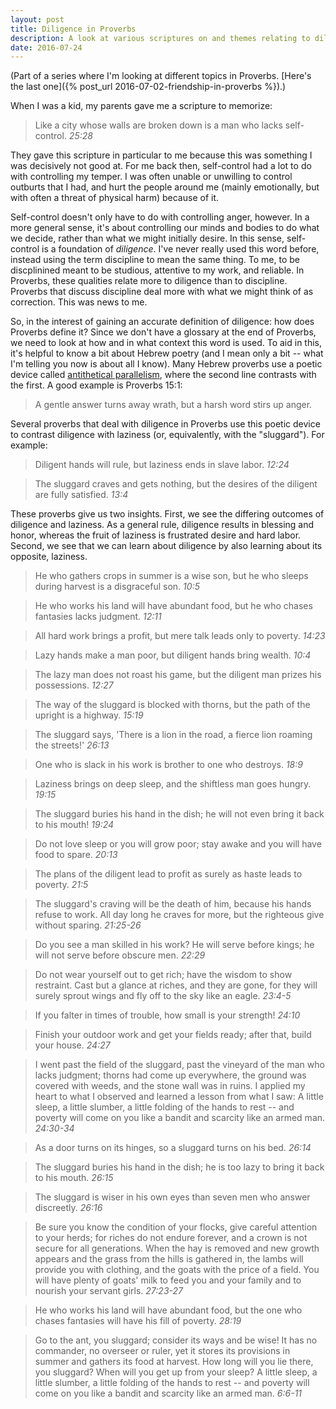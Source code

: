 ```yaml
---
layout: post
title: Diligence in Proverbs
description: A look at various scriptures on and themes relating to diligence and laziness in Proverbs.
date: 2016-07-24
---
```


(Part of a series where I'm looking at different topics in Proverbs. [Here's the last one]({% post_url 2016-07-02-friendship-in-proverbs %}).)

When I was a kid, my parents gave me a scripture to memorize:

> Like a city whose walls are broken down is a man who lacks self-control. *25:28*

They gave this scripture in particular to me because this was something I was decisively not good at. For me back then, self-control had a lot to do with controlling my temper. I was often unable or unwilling to control outburts that I had, and hurt the people around me (mainly emotionally, but with often a threat of physical harm) because of it. 

Self-control doesn't only have to do with controlling anger, however. In a more general sense, it's about controlling our minds and bodies to do what we decide, rather than what we might initially desire. In this sense, self-control is a foundation of *diligence*. I've never really used this word before, instead using the term discipline to mean the same thing. To me, to be discplinined meant to be studious, attentive to my work, and reliable. In Proverbs, these qualities relate more to diligence than to discipline. Proverbs that discuss discipline deal more with what we might think of as correction. This was news to me.

So, in the interest of gaining an accurate definition of diligence: how does Proverbs define it? Since we don't have a glossary at the end of Proverbs, we need to look at how and in what context this word is used. To aid in this, it's helpful to know a bit about Hebrew poetry (and I mean only a bit -- what I'm telling you now is about all I know). Many Hebrew proverbs use a poetic device called [antithetical parallelism](http://libguides.northcentral.edu/content.php?pid=409211&sid=3351406), where the second line contrasts with the first. A good example is Proverbs 15:1:

>  A gentle answer turns away wrath, but a harsh word stirs up anger.

Several proverbs that deal with diligence in Proverbs use this poetic device to contrast diligence with laziness (or, equivalently, with the "sluggard"). For example:

> Diligent hands will rule, but laziness ends in slave labor. *12:24*

> The sluggard craves and gets nothing, but the desires of the diligent are fully satisfied. *13:4*

These proverbs give us two insights. First, we see the differing outcomes of diligence and laziness. As a general rule, diligence results in blessing and honor, whereas the fruit of laziness is frustrated desire and hard labor. Second, we see that we can learn about diligence by also learning about its opposite, laziness.






> He who gathers crops in summer is a wise son, but he who sleeps during harvest is a disgraceful son. *10:5*

> He who works his land will have abundant food, but he who chases fantasies lacks judgment. *12:11*

> All hard work brings a profit, but mere talk leads only to poverty. *14:23*


> Lazy hands make a man poor, but diligent hands bring wealth. *10:4*

> The lazy man does not roast his game, but the diligent man prizes his possessions. *12:27*


> The way of the sluggard is blocked with thorns, but the path of the upright is a highway. *15:19*

> The sluggard says, 'There is a lion in the road, a fierce lion roaming the streets!' *26:13*

> One who is slack in his work is brother to one who destroys. *18:9*

> Laziness brings on deep sleep, and the shiftless man goes hungry. *19:15*

> The sluggard buries his hand in the dish; he will not even bring it back to his mouth! *19:24*

> Do not love sleep or you will grow poor; stay awake and you will have food to spare. *20:13*

> The plans of the diligent lead to profit as surely as haste leads to poverty. *21:5*

> The sluggard's craving will be the death of him, because his hands refuse to work. All day long he craves for more, but the righteous give without sparing. *21:25-26*

> Do you see a man skilled in his work? He will serve before kings; he will not serve before obscure men. *22:29*

> Do not wear yourself out to get rich; have the wisdom to show restraint. Cast but a glance at riches, and they are gone, for they will surely sprout wings and fly off to the sky like an eagle. *23:4-5*

> If you falter in times of trouble, how small is your strength! *24:10*

> Finish your outdoor work and get your fields ready; after that, build your house. *24:27*

> I went past the field of the sluggard, past the vineyard of the man who lacks judgment; thorns had come up everywhere, the ground was covered with weeds, and the stone wall was in ruins. I applied my heart to what I observed and learned a lesson from what I saw: A little sleep, a little slumber, a little folding of the hands to rest -- and poverty will come on you like a bandit and scarcity like an armed man. *24:30-34*

> As a door turns on its hinges, so a sluggard turns on his bed. *26:14*

> The sluggard buries his hand in the dish; he is too lazy to bring it back to his mouth. *26:15*

> The sluggard is wiser in his own eyes than seven men who answer discreetly. *26:16*

> Be sure you know the condition of your flocks, give careful attention to your herds; for riches do not endure forever, and a crown is not secure for all generations. When the hay is removed and new growth appears and the grass from the hills is gathered in, the lambs will provide you with clothing, and the goats with the price of a field. You will have plenty of goats' milk to feed you and your family and to nourish your servant girls. *27:23-27*

> He who works his land will have abundant food, but the one who chases fantasies will have his fill of poverty. *28:19*

> Go to the ant, you sluggard; consider its ways and be wise! It has no commander, no overseer or ruler, yet it stores its provisions in summer and gathers its food at harvest. How long will you lie there, you sluggard? When will you get up from your sleep? A little sleep, a little slumber, a little folding of the hands to rest -- and poverty will come on you like a bandit and scarcity like an armed man. *6:6-11*